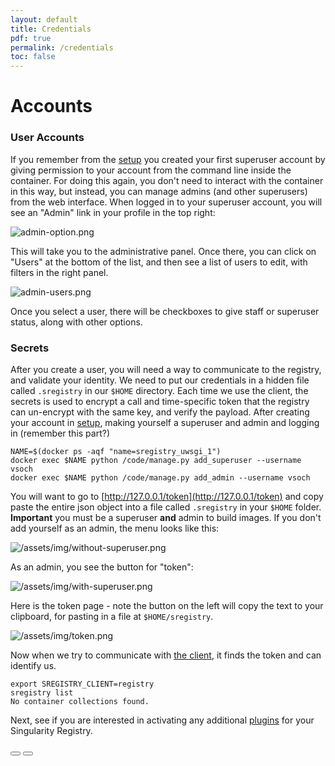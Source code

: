 ```yaml
---
layout: default
title: Credentials
pdf: true
permalink: /credentials
toc: false
---
```


# Accounts

### User Accounts
If you remember from the [setup](/sregistry/setup#create-accounts) you created your first superuser account by giving permission to your account from the command line inside the container. For doing this again, you don't need to interact with the container in this way, but instead, you can manage admins (and other superusers) from the web interface. When logged in to your superuser account, you will see an "Admin" link in your profile in the top right:

![admin-option.png](assets/img/admin-option.png)

This will take you to the administrative panel. Once there, you can click on "Users" at the bottom of the list, and then see a list of users to edit, with filters in the right panel.

![admin-users.png](assets/img/admin-users.png)

Once you select a user, there will be checkboxes to give staff or superuser status, along with other options.


### Secrets
After you create a user, you will need a way to communicate to the registry, and validate your identity. We need to put our credentials in a hidden file called `.sregistry` in our `$HOME` directory. Each time we use the client, the secrets is used to encrypt a call and time-specific token that the registry can un-encrypt with the same key, and verify the payload. After creating your account in [setup](/sregistry/setup), making yourself a superuser and admin and logging in (remember this part?)


```
NAME=$(docker ps -aqf "name=sregistry_uwsgi_1")
docker exec $NAME python /code/manage.py add_superuser --username vsoch
docker exec $NAME python /code/manage.py add_admin --username vsoch
```

You will want to go to [http://127.0.0.1/token](http://127.0.0.1/token) and copy paste the entire json object into a file called `.sregistry` in your `$HOME` folder. **Important** you must be a superuser **and** admin to build images. If you don't add yourself as an admin, the menu looks like this:

![/assets/img/without-superuser.png](assets/img/without-superuser.png)

As an admin, you see the button for "token":

![/assets/img/with-superuser.png](assets/img/with-superuser.png)


Here is the token page - note the button on the left will copy the text to your clipboard, for pasting in a file at `$HOME/sregistry`.

![/assets/img/token.png](assets/img/token.png)

Now when we try to communicate with [the client](/sregistry-cli/client-registry), it finds the token and can identify us. 

```
export SREGISTRY_CLIENT=registry
sregistry list
No container collections found.
```

Next, see if you are interested in activating any additional [plugins](/sregistry/plugins) for your Singularity Registry.

<div>
    <a href="/sregistry/setup"><button class="previous-button btn btn-primary"><i class="fa fa-chevron-left"></i> </button></a>
    <a href="/sregistry/plugins"><button class="next-button btn btn-primary"><i class="fa fa-chevron-right"></i> </button></a>
</div><br>
